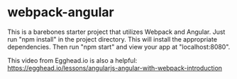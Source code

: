# webpack-angular

This is a barebones starter project that utilizes Webpack and Angular. Just run "npm install" in the project directory. This will install the appropriate dependencies. Then run "npm start" and view your app at "localhost:8080".

This video from Egghead.io is also a helpful: https://egghead.io/lessons/angularjs-angular-with-webpack-introduction